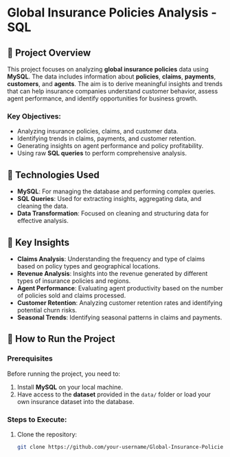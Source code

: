 # Global Insurance Policies Analysis - SQL

## 📄 Project Overview

This project focuses on analyzing **global insurance policies** data using **MySQL**. The data includes information about **policies**, **claims**, **payments**, **customers**, and **agents**. The aim is to derive meaningful insights and trends that can help insurance companies understand customer behavior, assess agent performance, and identify opportunities for business growth.

### Key Objectives:
- Analyzing insurance policies, claims, and customer data.
- Identifying trends in claims, payments, and customer retention.
- Generating insights on agent performance and policy profitability.
- Using raw **SQL queries** to perform comprehensive analysis.

## 🧰 Technologies Used

- **MySQL**: For managing the database and performing complex queries.
- **SQL Queries**: Used for extracting insights, aggregating data, and cleaning the data.
- **Data Transformation**: Focused on cleaning and structuring data for effective analysis.

## 🔑 Key Insights

- **Claims Analysis**: Understanding the frequency and type of claims based on policy types and geographical locations.
- **Revenue Analysis**: Insights into the revenue generated by different types of insurance policies and regions.
- **Agent Performance**: Evaluating agent productivity based on the number of policies sold and claims processed.
- **Customer Retention**: Analyzing customer retention rates and identifying potential churn risks.
- **Seasonal Trends**: Identifying seasonal patterns in claims and payments.

## 🔄 How to Run the Project

### Prerequisites
Before running the project, you need to:
1. Install **MySQL** on your local machine.
2. Have access to the **dataset** provided in the `data/` folder or load your own insurance dataset into the database.

### Steps to Execute:

1. Clone the repository:
   ```bash
   git clone https://github.com/your-username/Global-Insurance-Policies-Analysis-SQL.git
